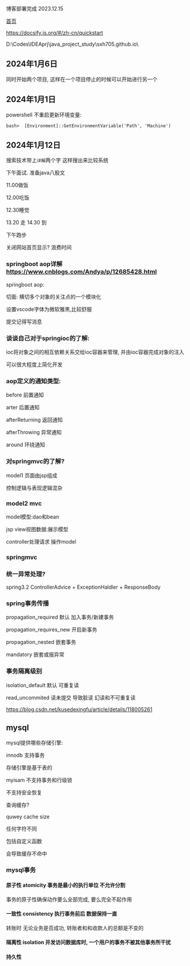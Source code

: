 博客部署完成 2023.12.15

[首页](/)

https://docsify.js.org/#/zh-cn/quickstart

D:\Codes\IDEAprj\java_project_study\sxh705.github.io\

## 2024年1月6日

同时开始两个项目, 
这样在一个项目停止的时候可以开始进行另一个

## 2024年1月1日

powershell 不重启更新环境变量: 

```
bash>  [Environment]::GetEnvironmentVariable('Path', 'Machine')
```

## 2024年1月12日

搜索技术带上`详解`两个字 这样搜出来比较系统

下午面试. 准备java八股文

11.00做饭

12.00吃饭

12.30睡觉

13.20 走 14.30 到

下午跑步

关闭网站首页显示? 浪费时间

### springboot aop详解 https://www.cnblogs.com/Andya/p/12685428.html

springboot aop: 

切面: 横切多个对象的关注点的一个模块化

设置vscode字体为微软雅黑,比较舒服

提交记得写消息

### 谈谈自己对于springioc的了解:

ioc将对象之间的相互依赖关系交给ioc容器来管理, 并由ioc容器完成对象的注入

可以很大程度上简化开发

### aop定义的通知类型:

before 前置通知

arter 后置通知

afterReturning 返回通知

afterThrowing 异常通知

around 环绕通知

### 对springmvc的了解?

model1 页面由jsp组成

控制逻辑与表现逻辑混杂

### model2 mvc 

model模型:dao和bean

jsp view视图数据:展示模型

controller处理请求 操作model

### springmvc


### 统一异常处理?

spring3.2 
ControllerAdvice + 
ExceptionHaldler + 
ResponseBody

### spring事务传播

propagation_required
默认 加入事务/新建事务

propagation_requires_new
开启新事务

propagation_nested
嵌套事务

mandatory
嵌套或报异常

### 事务隔离级别

isolation_default 默认 可重复读

read_uncommited 读未提交 导致脏读 幻读和不可重复读

https://blog.csdn.net/kusedexingfu/article/details/118005261

## mysql

mysql提供哪些存储引擎:

innodb 支持事务

存储引擎是基于表的

myisam 不支持事务和行级锁

不支持安全恢复

查询缓存?

quwey cache size

任何字符不同

包括自定义函数

会导致缓存不命中

### mysql事务

#### 原子性 atomicity 事务是最小的执行单位 不允许分割

事务的原子性确保动作要么全部完成, 要么完全不起作用

#### 一致性 consistency 执行事务前后 数据保持一直

转账时 无论业务是否成功, 转账者和和收款人的总额是不变的

#### 隔离性 isolation 并发访问数据库时, 一个用户的事务不被其他事务所干扰


#### 持久性


